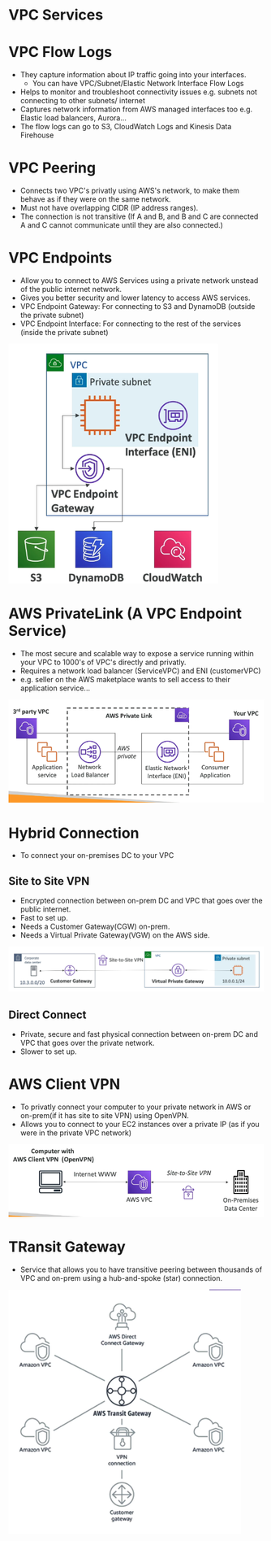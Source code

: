# VPC Services

# VPC Flow Logs

- They capture information about IP traffic going into your interfaces.
  - You can have VPC/Subnet/Elastic Network Interface Flow Logs
- Helps to monitor and troubleshoot connectivity issues e.g. subnets not connecting to other subnets/ internet
- Captures network information from AWS managed interfaces too e.g. Elastic load balancers, Aurora...
- The flow logs can go to S3, CloudWatch Logs and Kinesis Data Firehouse

# VPC Peering

- Connects two VPC's privatly using AWS's network, to make them behave as if they were on the same network.
- Must not have overlapping CIDR (IP address ranges).
- The connection is not transitive (If A and B, and B and C are connected A and C cannot communicate until they are also connected.)

# VPC Endpoints

- Allow you to connect to AWS Services using a private network unstead of the public internet network.
- Gives you better security and lower latency to access AWS services.
- VPC Endpoint Gateway: For connecting to S3 and DynamoDB (outside the private subnet)
- VPC Endpoint Interface: For connecting to the rest of the services (inside the private subnet)

![](../Images/en.png)


# AWS PrivateLink (A VPC Endpoint Service)

- The most secure and scalable way to expose a service running within your VPC to 1000's of VPC's directly and privatly.
- Requires a network load balancer (ServiceVPC) and ENI (customerVPC)
- e.g. seller on the AWS maketplace wants to sell access to their application service...

![](../Images/pri.png)

# Hybrid Connection

- To connect your on-premises DC to your VPC

## Site to Site VPN

- Encrypted connection between on-prem DC and VPC that goes over the public internet.
- Fast to set up.
- Needs a Customer Gateway(CGW) on-prem.
- Needs a Virtual Private Gateway(VGW) on the AWS side.

![](../Images/sit.png)

## Direct Connect

- Private, secure and fast physical connection between on-prem DC and VPC that goes over the private network.
- Slower to set up.

# AWS Client VPN

- To privatly connect your computer to your private network in AWS or on-prem(if it has site to site VPN) using OpenVPN.
- Allows you to connect to your EC2 instances over a private IP (as if you were in the private VPC network)

![](../Images/cli.png)

# TRansit Gateway

- Service that allows you to have transitive peering between thousands of VPC and on-prem using a hub-and-spoke (star) connection.

![](../Images/tra.png)